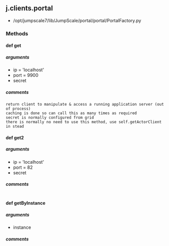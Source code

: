 ## j.clients.portal

- /opt/jumpscale7/lib/JumpScale/portal/portal/PortalFactory.py

### Methods

#### def get 
##### arguments

- ip = 'localhost'
- port = 9900
- secret

##### comments

```
return client to manipulate & access a running application server (out of process)
caching is done so can call this as many times as required
secret is normally configured from grid
there is normally no need to use this method, use self.getActorClient in stead

```

#### def get2 
##### arguments

- ip = 'localhost'
- port = 82
- secret

##### comments

```

```

#### def getByInstance 
##### arguments

- instance

##### comments

```

```

